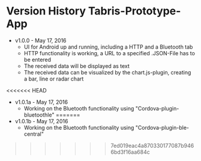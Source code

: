 # Version History Tabris-Prototype-App #

* v1.0.0 - May 17, 2016
	* UI for Android up and running, including a HTTP and a Bluetooth tab
	* HTTP functionality is working, a URL to a specified .JSON-File has to be entered
	* The received data will be displayed as text
	* The received data can be visualized by the chart.js-plugin, creating a bar, line or radar chart
	
<<<<<<< HEAD
* v1.0.1a - May 17, 2016
	* Working on the Bluetooth functionality using "Cordova-plugin-bluetoothle"
=======
* v1.0.1b - May 17, 2016
	* Working on the Bluetooth functionality using "Cordova-plugin-ble-central"
>>>>>>> 7ed019eac4a870330177087b9466bd3f16aa684c
